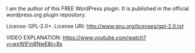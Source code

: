I am the author of this FREE WordPress plugin. 
It is published in the official wordpress.org plugin repository.

License:     GPL-2.0+.
License URI: http://www.gnu.org/licenses/gpl-2.0.txt

VIDEO EXPLANATION: https://www.youtube.com/watch?v=wxWiFin8NwE&t=8s


